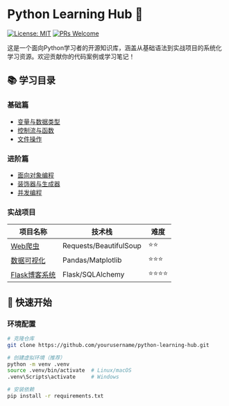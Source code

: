 # Python Learning Hub 🐍

[![License: MIT](https://img.shields.io/badge/License-MIT-blue.svg)](https://opensource.org/licenses/MIT)
[![PRs Welcome](https://img.shields.io/badge/PRs-welcome-brightgreen.svg)](https://github.com/yourusername/python-learning-hub/pulls)

这是一个面向Python学习者的开源知识库，涵盖从基础语法到实战项目的系统化学习资源。欢迎贡献你的代码案例或学习笔记！

## 📚 学习目录

### 基础篇
- [变量与数据类型](/basics/01_variables.py)
- [控制流与函数](/basics/02_control_flow.py)
- [文件操作](/basics/03_file_operations.py)

### 进阶篇
- [面向对象编程](/advanced/01_oop.py)
- [装饰器与生成器](/advanced/02_decorators_generators.py)
- [并发编程](/advanced/03_concurrency.py)

### 实战项目
| 项目名称 | 技术栈 | 难度 |
|---------|--------|------|
| [Web爬虫](/projects/web_scraper/) | Requests/BeautifulSoup | ⭐⭐ |
| [数据可视化](/projects/data_visualization/) | Pandas/Matplotlib | ⭐⭐⭐ |
| [Flask博客系统](/projects/flask_blog/) | Flask/SQLAlchemy | ⭐⭐⭐⭐ |

## 🚀 快速开始

### 环境配置
```bash
# 克隆仓库
git clone https://github.com/yourusername/python-learning-hub.git

# 创建虚拟环境（推荐）
python -m venv .venv
source .venv/bin/activate  # Linux/macOS
.venv\Scripts\activate     # Windows

# 安装依赖
pip install -r requirements.txt

